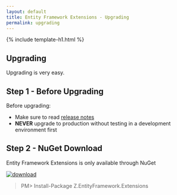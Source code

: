 ```yaml
---
layout: default
title: Entity Framework Extensions - Upgrading
permalink: upgrading
---
```


{% include template-h1.html %}

## Upgrading

Upgrading is very easy.

## Step 1 - Before Upgrading
Before upgrading:
- Make sure to read [release notes](https://github.com/zzzprojects/EntityFramework-Extensions/releases)
- **NEVER** upgrade to production without testing in a development environment first

## Step 2 - NuGet Download

Entity Framework Extensions is only available through NuGet

<a href="https://www.nuget.org/packages/Z.EntityFramework.Extensions/" target="_blank"><img src="https://zzzprojects.github.io/images/nuget/entity-framework-extensions-v.svg" alt="download" /></a>
<a href="https://www.nuget.org/packages/Z.EntityFramework.Extensions/" target="_blank"><img src="https://zzzprojects.github.io/images/nuget/entity-framework-extensions-d.svg" alt="" /></a>

> PM> Install-Package Z.EntityFramework.Extensions

